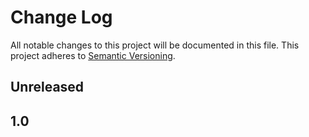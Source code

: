 # Change Log
All notable changes to this project will be documented in this file.
This project adheres to [Semantic Versioning](http://semver.org/).

## Unreleased

## 1.0

[PR#1]: https://github.com/acaiafa/opentsdb-cookbook/pull/1
